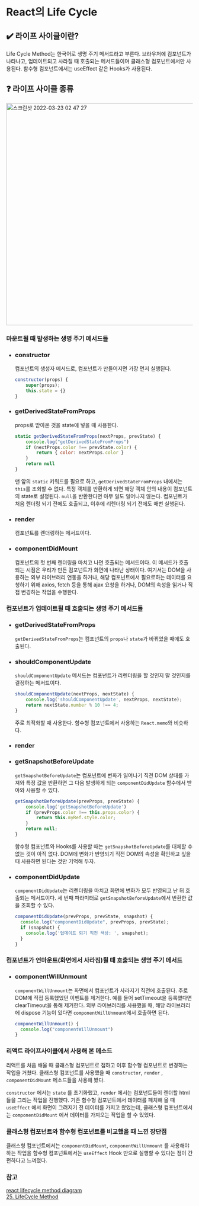 # React의 Life Cycle

## ✔️ 라이프 사이클이란?

Life Cycle Method는 한국어로 생명 주기 메서드라고 부른다. 브라우저에 컴포넌트가 나타나고, 업데이트되고 사라질 때 호출되는 메서드들이며 클래스형 컴포넌트에서만 사용된다. 함수형 컴포넌트에서는 useEffect 같은 Hooks가 사용된다.

## ❓ 라이프 사이클 종류

<img width="600" alt="스크린샷 2022-03-23 02 47 27" src="https://user-images.githubusercontent.com/43867711/159543512-9bdff3f8-3f6a-44d8-b63a-ad9ec59992eb.png"/>

### 마운트될 때 발생하는 생명 주기 메서드들

- ### constructor
  컴포넌트의 생성자 메서드로, 컴포넌트가 만들어지면 가장 먼저 실행된다.
  ```javascript
  constructor(props) {
      super(props);
      this.state = {}
  }
  ```
- ### getDerivedStateFromProps
  props로 받아온 것을 state에 넣을 때 사용한다.
  ```javascript
  static getDerivedStateFromProps(nextProps, prevState) {
      console.log("getDerivedStateFromProps")
      if (nextProps.color !== prevState.color) {
          return { color: nextProps.color }
      }
      return null
  }
  ```
  맨 앞의 `static` 키워드를 필요로 하고, `getDerivedStateFromProps` 내에서는 `this`를 조회할 수 없다. 특정 객체를 반환하게 되면 해당 객체 안의 내용이 컴포넌트의 state로 설정된다. `null`을 반환한다면 아무 일도 일어나지 않는다.
  컴포넌트가 처음 렌더링 되기 전에도 호출되고, 이후에 리렌더링 되기 전에도 매번 실행된다.
- ### render
  컴포넌트를 렌더링하는 메서드이다.
- ### componentDidMount
  컴포넌트의 첫 번째 렌더링을 마치고 나면 호출되는 메서드이다. 이 메서드가 호출되는 시점은 우리가 만든 컴포넌트가 화면에 나타난 상태이다. 여기서는 DOM을 사용하는 외부 라이브러리 연동을 하거나, 해당 컴포넌트에서 필요로하는 데이터를 요청하기 위해 axios, fetch 등을 통해 ajax 요청을 하거나, DOM의 속성을 읽거나 직접 변경하는 작업을 수행한다.

### 컴포넌트가 업데이트될 때 호출되는 생명 주기 메서드들

- ### getDerivedStateFromProps
  `getDerivedStateFromProps`는 컴포넌트의 `props`나 `state`가 바뀌었을 때에도 호출된다.
- ### shouldComponentUpdate
  `shouldComponentUpdate` 메서드는 컴포넌트가 리렌더링을 할 것인지 말 것인지를 결정하는 메서드이다.
  ```javascript
  shouldComponentUpdate(nextProps, nextState) {
      console.log('shouldComponentUpdate', nextProps, nextState);
      return nextState.number % 10 !== 4;
  }
  ```
  주로 최적화할 때 사용한다. 함수형 컴포넌트에서 사용하는 `React.memo`와 비슷하다.
- ### render
- ### getSnapshotBeforeUpdate
  `getSnapshotBeforeUpdate`는 컴포넌트에 변화가 일어나기 직전 DOM 상태를 가져와 특정 값을 반환하면 그 다음 발생하게 되는 `componentDidUpdate` 함수에서 받아와 사용할 수 있다.
  ```javascript
  getSnapshotBeforeUpdate(prevProps, prevState) {
      console.log('getSnapshotBeforeUpdate')
      if (prevProps.color !== this.props.color) {
          return this.myRef.style.color;
      }
      return null;
  }
  ```
  함수형 컴포넌트와 Hooks를 사용할 때는 `getSnapshotBeforeUpdate`를 대체할 수 없는 것이 아직 없다. DOM에 변화가 반영되기 직전 DOM의 속성을 확인하고 싶을 때 사용하면 된다는 것만 기억해 두자.
- ### componentDidUpdate

  `componentDidUpdate`는 리렌더링을 마치고 화면에 변화가 모두 반영되고 난 뒤 호출되는 메서드이다. 세 번째 파라미터로 `getSnapshotBeforeUpdate`에서 반환한 값을 조회할 수 있다.

  ```javascript
  componentDidUpdate(prevProps, prevState, snapshot) {
    console.log("componentDidUpdate", prevProps, prevState);
    if (snapshot) {
      console.log('업데이트 되기 직전 색상: ', snapshot);
    }
  }
  ```

### 컴포넌트가 언마운트(화면에서 사라짐)될 때 호출되는 생명 주기 메서드

- ### componentWillUnmount
  `componentWillUnmount`는 화면에서 컴포넌트가 사라지기 직전에 호출된다. 주로 DOM에 직접 등록했었던 이벤트를 제거한다. 예를 들어 setTimeout을 등록했다면 clearTimeout을 통해 제거한다. 외부 라이브러리를 사용했을 때, 해당 라이브러리에 dispose 기능이 있다면 `componentWillUnmount`에서 호출하면 된다.
  ```javascript
  componentWillUnmount() {
    console.log("componentWillUnmount")
  }
  ```

### 리액트 라이프사이클에서 사용해 본 메소드

리액트를 처음 배울 때 클래스형 컴포넌트로 접하고 이후 함수형 컴포넌트로 변경하는 작업을 거쳤다. 클래스형 컴포넌트를 사용했을 때 `constructor`, `render` , `componentDidMount` 메소드들을 사용해 봤다.

`constructor` 에서는 `state` 를 초기화했고, `render` 에서는 컴포넌트들이 렌더할 html들을 그리는 작업을 진행했다. 기존 함수형 컴포넌트에서 데이터를 페치해 올 때 `useEffect` 에서 화면이 그려지기 전 데이터를 가지고 왔었는데, 클래스형 컴포넌트에서는 `componentDidMount` 에서 데이터를 가져오는 작업을 할 수 있었다.

### 클래스형 컴포넌트와 함수형 컴포넌트를 비교했을 때 느낀 장단점

클래스형 컴포넌트에서는 `componentDidMount`, `componentWillUnmount` 를 사용해야 하는 작업을 함수형 컴포넌트에서는 `useEffect` Hook 만으로 실행할 수 있다는 점이 간편하다고 느껴졌다.

### 참고

[react lifecycle method diagram](https://projects.wojtekmaj.pl/react-lifecycle-methods-diagram/)  
[25. LifeCycle Method](https://react.vlpt.us/basic/25-lifecycle.html)

